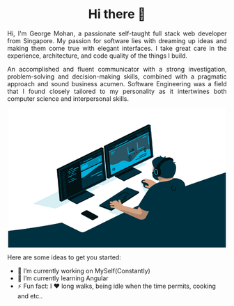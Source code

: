 ### <h1 align="center"> Hi there 👋</h1>

<p align="justify">Hi, I'm George Mohan, a passionate self-taught full stack web developer from Singapore. My passion for software lies with dreaming up ideas and making them come true with elegant interfaces. I take great care in the experience, architecture, and code quality of the things I build.</p>

<p align="justify">An accomplished and fluent communicator with a strong investigation, problem-solving and decision-making skills, combined with a pragmatic approach and sound business acumen. Software Engineering was a field that I found closely tailored to my personality as it intertwines both computer science and interpersonal skills.</p>

<p align="center"><img align="center" alt="GIF" src="https://github.com/mohanbastian/mohanbastian/blob/main/Assets/image_processing20210918-17862-nvbxxl.gif" width="500" height="320" /></p>

Here are some ideas to get you started:
- 🔭 I’m currently working on MySelf(Constantly)
- 🌱 I’m currently learning Angular
- ⚡ Fun fact: I ❤️ long walks, being idle when the time permits, cooking and etc..
<!--
**mohanbastian/mohanbastian** is a ✨ _special_ ✨ repository because its `README.md` (this file) appears on your GitHub profile.

Here are some ideas to get you started:

- 🔭 I’m currently working on ...
- 🌱 I’m currently learning ...
- 👯 I’m looking to collaborate on ...
- 🤔 I’m looking for help with ...
- 💬 Ask me about ...
- 📫 How to reach me: ...
- 😄 Pronouns: ...
- ⚡ Fun fact: ...
-->
